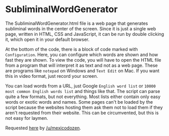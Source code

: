 # SubliminalWordGenerator

The SubliminalWordGenerator.html file is a web page that generates subliminal
words in the center of the screen. Since it is just a single web page, written
in HTML, CSS and JavaScript, it can be run by double clicking it, which open it
in your default browser.

At the bottom of the code, there is a block of code marked with `Configuration`.
Here, you can configure which words are shown and how fast they are shown.
To view the code, you will have to open the HTML file from a program that will
interpret it as text and not as a web page. These are programs like `notepad` on
Windows and `Text Edit` on Mac. If you want this in video format, just record
your screen.

You can load words from a URL, just Google `English word list` or
`10000 most common English words list` and things like that. The script can
parse quite a few formats, but not everything. Most lists either contain only
easy words or exotic words and names. Some pages can't be loaded by the script
because the websites hosting them ask them not to load them if they aren't
requested from their website. This can be circumvented, but this is not easy for
laymen.

Requested [here](https://www.reddit.com/r/programmingrequests/comments/56q9zv/random_subliminal_word_generator/) by [/u/mexicodozen](https://www.reddit.com/user/mexicodozen).

